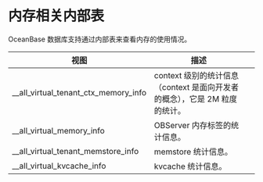 内存相关内部表 
============================

OceanBase 数据库支持通过内部表来查看内存的使用情况。


|                  视图                  | 描述 |   |
|--------------------------------------|----|---|
| __all_virtual_tenant_ctx_memory_info | context 级别的统计信息（context 是面向开发者的概念），它是 2M 粒度的统计。 ||
| __all_virtual_memory_info            | OBServer 内存标签的统计信息。 ||
| __all_virtual_tenant_memstore_info   | memstore 统计信息。 ||
| __all_virtual_kvcache_info           | kvcache 统计信息。 ||



